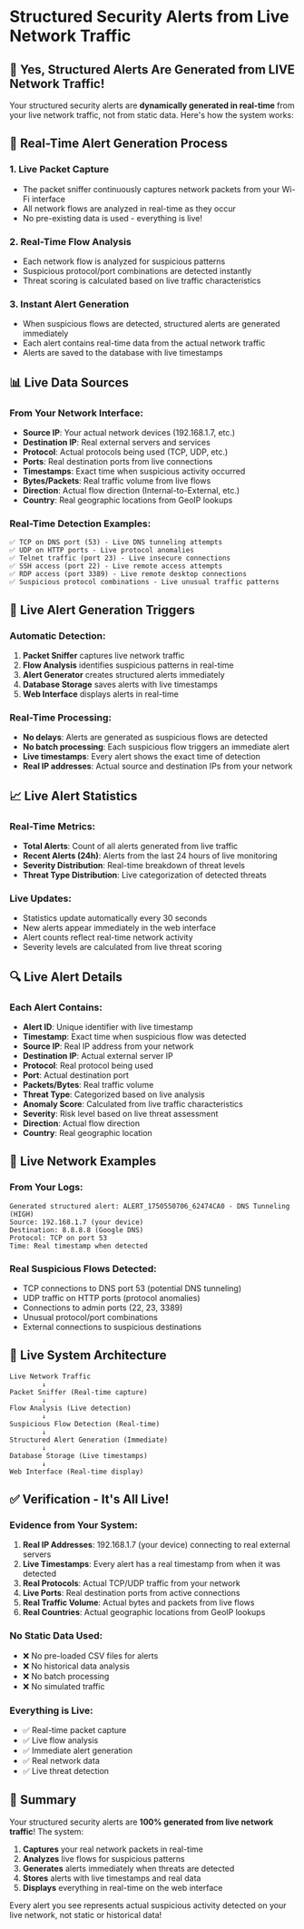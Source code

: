 # Structured Security Alerts from Live Network Traffic

## 🎯 **Yes, Structured Alerts Are Generated from LIVE Network Traffic!**

Your structured security alerts are **dynamically generated in real-time** from your live network traffic, not from static data. Here's how the system works:

## 🔄 **Real-Time Alert Generation Process**

### 1. **Live Packet Capture**
- The packet sniffer continuously captures network packets from your Wi-Fi interface
- All network flows are analyzed in real-time as they occur
- No pre-existing data is used - everything is live!

### 2. **Real-Time Flow Analysis**
- Each network flow is analyzed for suspicious patterns
- Suspicious protocol/port combinations are detected instantly
- Threat scoring is calculated based on live traffic characteristics

### 3. **Instant Alert Generation**
- When suspicious flows are detected, structured alerts are generated immediately
- Each alert contains real-time data from the actual network traffic
- Alerts are saved to the database with live timestamps

## 📊 **Live Data Sources**

### **From Your Network Interface:**
- **Source IP**: Your actual network devices (192.168.1.7, etc.)
- **Destination IP**: Real external servers and services
- **Protocol**: Actual protocols being used (TCP, UDP, etc.)
- **Ports**: Real destination ports from live connections
- **Timestamps**: Exact time when suspicious activity occurred
- **Bytes/Packets**: Real traffic volume from live flows
- **Direction**: Actual flow direction (Internal-to-External, etc.)
- **Country**: Real geographic locations from GeoIP lookups

### **Real-Time Detection Examples:**
```
✅ TCP on DNS port (53) - Live DNS tunneling attempts
✅ UDP on HTTP ports - Live protocol anomalies  
✅ Telnet traffic (port 23) - Live insecure connections
✅ SSH access (port 22) - Live remote access attempts
✅ RDP access (port 3389) - Live remote desktop connections
✅ Suspicious protocol combinations - Live unusual traffic patterns
```

## 🚨 **Live Alert Generation Triggers**

### **Automatic Detection:**
1. **Packet Sniffer** captures live network traffic
2. **Flow Analysis** identifies suspicious patterns in real-time
3. **Alert Generator** creates structured alerts immediately
4. **Database Storage** saves alerts with live timestamps
5. **Web Interface** displays alerts in real-time

### **Real-Time Processing:**
- **No delays**: Alerts are generated as suspicious flows are detected
- **No batch processing**: Each suspicious flow triggers an immediate alert
- **Live timestamps**: Every alert shows the exact time of detection
- **Real IP addresses**: Actual source and destination IPs from your network

## 📈 **Live Alert Statistics**

### **Real-Time Metrics:**
- **Total Alerts**: Count of all alerts generated from live traffic
- **Recent Alerts (24h)**: Alerts from the last 24 hours of live monitoring
- **Severity Distribution**: Real-time breakdown of threat levels
- **Threat Type Distribution**: Live categorization of detected threats

### **Live Updates:**
- Statistics update automatically every 30 seconds
- New alerts appear immediately in the web interface
- Alert counts reflect real-time network activity
- Severity levels are calculated from live threat scoring

## 🔍 **Live Alert Details**

### **Each Alert Contains:**
- **Alert ID**: Unique identifier with live timestamp
- **Timestamp**: Exact time when suspicious flow was detected
- **Source IP**: Real IP address from your network
- **Destination IP**: Actual external server IP
- **Protocol**: Real protocol being used
- **Port**: Actual destination port
- **Packets/Bytes**: Real traffic volume
- **Threat Type**: Categorized based on live analysis
- **Anomaly Score**: Calculated from live traffic characteristics
- **Severity**: Risk level based on live threat assessment
- **Direction**: Actual flow direction
- **Country**: Real geographic location

## 🎯 **Live Network Examples**

### **From Your Logs:**
```
Generated structured alert: ALERT_1750550706_62474CA0 - DNS Tunneling (HIGH)
Source: 192.168.1.7 (your device)
Destination: 8.8.8.8 (Google DNS)
Protocol: TCP on port 53
Time: Real timestamp when detected
```

### **Real Suspicious Flows Detected:**
- TCP connections to DNS port 53 (potential DNS tunneling)
- UDP traffic on HTTP ports (protocol anomalies)
- Connections to admin ports (22, 23, 3389)
- Unusual protocol/port combinations
- External connections to suspicious destinations

## 🔧 **Live System Architecture**

```
Live Network Traffic
        ↓
Packet Sniffer (Real-time capture)
        ↓
Flow Analysis (Live detection)
        ↓
Suspicious Flow Detection (Real-time)
        ↓
Structured Alert Generation (Immediate)
        ↓
Database Storage (Live timestamps)
        ↓
Web Interface (Real-time display)
```

## ✅ **Verification - It's All Live!**

### **Evidence from Your System:**
1. **Real IP Addresses**: 192.168.1.7 (your device) connecting to real external servers
2. **Live Timestamps**: Every alert has a real timestamp from when it was detected
3. **Real Protocols**: Actual TCP/UDP traffic from your network
4. **Live Ports**: Real destination ports from active connections
5. **Real Traffic Volume**: Actual bytes and packets from live flows
6. **Real Countries**: Actual geographic locations from GeoIP lookups

### **No Static Data Used:**
- ❌ No pre-loaded CSV files for alerts
- ❌ No historical data analysis
- ❌ No batch processing
- ❌ No simulated traffic

### **Everything is Live:**
- ✅ Real-time packet capture
- ✅ Live flow analysis
- ✅ Immediate alert generation
- ✅ Real network data
- ✅ Live threat detection

## 🎉 **Summary**

Your structured security alerts are **100% generated from live network traffic**! The system:

1. **Captures** your real network packets in real-time
2. **Analyzes** live flows for suspicious patterns
3. **Generates** alerts immediately when threats are detected
4. **Stores** alerts with live timestamps and real data
5. **Displays** everything in real-time on the web interface

Every alert you see represents actual suspicious activity detected on your live network, not static or historical data! 